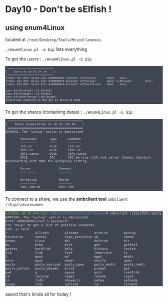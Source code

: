 # Day10 - Don't be sElfish !

## using enum4Linux

located at `/root/Desktop/Tools/Miscellaneous`.

`./enum4linux.pl -a $ip` lists everything

To get the users : `./enum4linux.pl -U $ip`

![nc-listener](https://github.com/oghobhainn/TryHackMe/blob/main/images/adventofcyber/day10/enum-users.png)

To get the shares (containing datas) : `./enum4Linux.pl -S $ip`

![nc-listener](https://github.com/oghobhainn/TryHackMe/blob/main/images/adventofcyber/day10/enum-shares.png)

To connect to a share, we use the **smbclient tool** `smbclient //$ip/<sharename>`

![nc-listener](https://github.com/oghobhainn/TryHackMe/blob/main/images/adventofcyber/day10/smbclient.png)

aaand that's kinda all for today !
